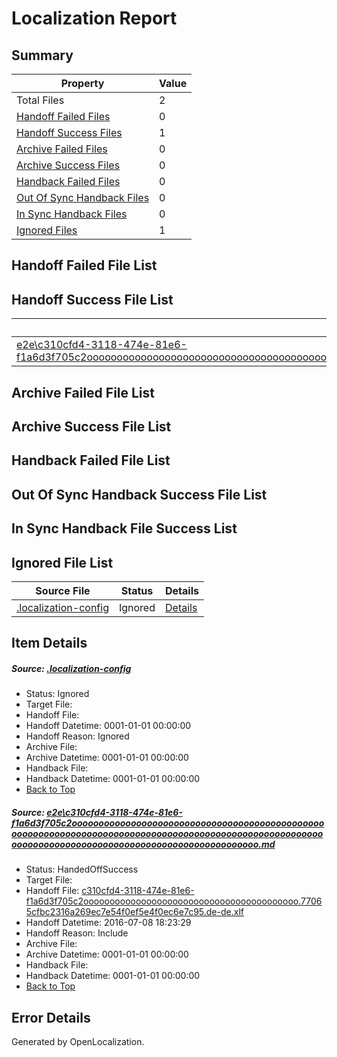 # <a name='report-top'></a> Localization Report

## Summary
 Property | Value 
 -------- | ----- 
 Total Files | 2
[ Handoff Failed Files ](#handoff-failed-list)| 0
[ Handoff Success Files ](#handoff-success-list)| 1
[ Archive Failed Files ](#archive-failed-list)| 0
[ Archive Success Files ](#archive-success-list)| 0
[ Handback Failed Files ](#handback-failed-list)| 0
[ Out Of Sync Handback Files ](#outofsync-handback-success-list)| 0
[ In Sync Handback Files ](#insync-handback-success-list)| 0
[ Ignored Files ](#ignored-list)| 1

## <a name='handoff-failed-list'></a> Handoff Failed File List

## <a name='handoff-success-list'></a> Handoff Success File List
 Source File | Status | Details 
 ----------- | ------ | ------- 
 [e2e\c310cfd4-3118-474e-81e6-f1a6d3f705c2ooooooooooooooooooooooooooooooooooooooooooooooooooooooooooooooooooooooooooooooooooooooooooooooooooooooooooooooooooooooooooooooooooooooooooooooooooooooo.md](https://github.com/OpenLocalizationTestOrg/oltest/blob/8db430f50e8d2aedb4d44bbfe476e5fadc7b9196/e2e/c310cfd4-3118-474e-81e6-f1a6d3f705c2ooooooooooooooooooooooooooooooooooooooooooooooooooooooooooooooooooooooooooooooooooooooooooooooooooooooooooooooooooooooooooooooooooooooooooooooooooooooo.md) | HandedOffSuccess | [Details](#3b66c90a4516561b23b846904d8f9dbd7c1722831)

## <a name='archive-failed-list'></a> Archive Failed File List

## <a name='archive-success-list'></a> Archive Success File List

## <a name='handback-failed-list'></a> Handback Failed File List

## <a name='outofsync-handback-success-list'></a> Out Of Sync Handback Success File List

## <a name='insync-handback-success-list'></a> In Sync Handback File Success List

## <a name='ignored-list'></a> Ignored File List
 Source File | Status | Details 
 ----------- | ------ | ------- 
 [.localization-config](https://github.com/OpenLocalizationTestOrg/oltest/blob/8db430f50e8d2aedb4d44bbfe476e5fadc7b9196/.localization-config) | Ignored | [Details](#3d4f252ac210baf56311d7e97dcc2db10974dbd20)

## Item Details
##### <a name='3d4f252ac210baf56311d7e97dcc2db10974dbd20'></a> Source: [.localization-config](https://github.com/OpenLocalizationTestOrg/oltest/blob/8db430f50e8d2aedb4d44bbfe476e5fadc7b9196/.localization-config)
* Status: Ignored
* Target File: 
* Handoff File: 
* Handoff Datetime: 0001-01-01 00:00:00
* Handoff Reason: Ignored
* Archive File: 
* Archive Datetime: 0001-01-01 00:00:00
* Handback File: 
* Handback Datetime: 0001-01-01 00:00:00
* [Back to Top](#report-top)

##### <a name='3b66c90a4516561b23b846904d8f9dbd7c1722831'></a> Source: [e2e\c310cfd4-3118-474e-81e6-f1a6d3f705c2ooooooooooooooooooooooooooooooooooooooooooooooooooooooooooooooooooooooooooooooooooooooooooooooooooooooooooooooooooooooooooooooooooooooooooooooooooooooo.md](https://github.com/OpenLocalizationTestOrg/oltest/blob/8db430f50e8d2aedb4d44bbfe476e5fadc7b9196/e2e/c310cfd4-3118-474e-81e6-f1a6d3f705c2ooooooooooooooooooooooooooooooooooooooooooooooooooooooooooooooooooooooooooooooooooooooooooooooooooooooooooooooooooooooooooooooooooooooooooooooooooooooo.md)
* Status: HandedOffSuccess
* Target File: 
* Handoff File: [c310cfd4-3118-474e-81e6-f1a6d3f705c2ooooooooooooooooooooooooooooooooooooooooo.77065cfbc2316a269ec7e54f0ef5e4f0ec6e7c95.de-de.xlf](https://github.com/OpenLocalizationTestOrg/olhandoff-e2e/blob/56453b1d9b4bc67e87fd40f9566aa7bbb63402f3/ol-handoff/OpenLocalizationTestOrg/oltest-dede-fly/ci/ht/c310cfd4-3118-474e-81e6-f1a6d3f705c2ooooooooooooooooooooooooooooooooooooooooo.77065cfbc2316a269ec7e54f0ef5e4f0ec6e7c95.de-de.xlf)
* Handoff Datetime: 2016-07-08 18:23:29
* Handoff Reason: Include
* Archive File: 
* Archive Datetime: 0001-01-01 00:00:00
* Handback File: 
* Handback Datetime: 0001-01-01 00:00:00
* [Back to Top](#report-top)


## Error Details

Generated by OpenLocalization.
